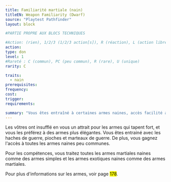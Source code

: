 ```yaml
---
title: Familiarité martiale (nain)
titleEN: Weapon Familiarity (Dwarf)
source: "Playtest Pathfinder"
layout: block

#PARTIE PROPRE AUX BLOCS TECHNIQUES

#Action: (rien), 1/2/3 (1/2/3 action[s]), R (réaction), L (action libre)
action: 
type: don
level: 1
#Rareté : C (commun), PC (peu commun), R (rare), U (unique)
rarity: C

traits:
  - nain
prerequisites:
frequency:
cost:
trigger:
requirements:

summary: "Vous êtes entraîné à certaines armes naines, accès facilité aux autres armes naines."
---
```


Les vôtres ont insufflé en vous un attrait pour les armes qui tapent fort, et vous les préférez à des armes plus élégantes. Vous êtes entrainé avec les haches de guerre, pioches et marteaux de guerre. De plus, vous gagnez l'accès à toutes les armes naines peu communes.

Pour les compétences, vous traitez toutes les armes martiales naines comme des armes simples et les armes exotiques naines comme des armes martiales.

Pour plus d'informations sur les armes, voir page <mark>178</mark>.